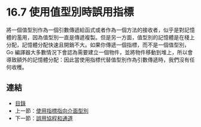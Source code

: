 # 16.7 使用值型別時誤用指標

將一個值型別作為一個引數傳遞給函式或者作為一個方法的接收者，似乎是對記憶體的濫用，因為值型別一直是傳遞複製。但是另一方面，值型別的記憶體是在棧上分配，記憶體分配快速且開銷不大。如果你傳遞一個指標，而不是一個值型別，Go 編譯器大多數情況下會認為需要建立一個物件，並將物件移動到堆上，所以會導致額外的記憶體分配：因此當使用指標代替值型別作為引數傳遞時，我們沒有任何收穫。

## 連結

- [目錄](directory.md)
- 上一節：[使用指標指向介面型別](16.6.md)
- 下一節：[誤用協程和通道](16.8.md)

